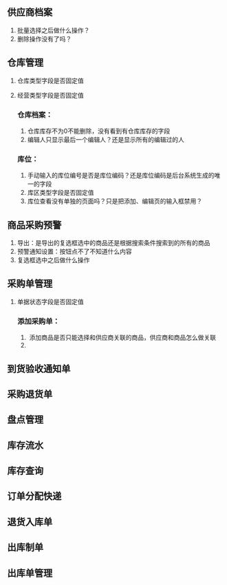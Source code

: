 ## 供应商档案

1. 批量选择之后做什么操作？
2. 删除操作没有了吗？

## 仓库管理

1. 仓库类型字段是否固定值

2. 经营类型字段是否固定值

    ### 仓库档案：

    1. 仓库库存不为0不能删除，没有看到有仓库库存的字段
    2. 编辑人只显示最后一个编辑人？还是显示所有的编辑过的人

    ### 库位：

    1. 手动输入的库位编号是否是库位编码？还是库位编码是后台系统生成的唯一的字段
    2. 库区类型字段是否固定值
    3. 库位查看没有单独的页面吗？只是把添加、编辑页的输入框禁用？

## 商品采购预警

1. 导出：是导出的复选框选中的商品还是根据搜索条件搜索到的所有的商品
2. 预警通知设置：按钮点不了不知道什么内容
3. 复选框选中之后做什么操作

## 采购单管理

1. 单据状态字段是否固定值

    ### 添加采购单：

    1. ​	添加商品是否只能选择和供应商关联的商品，供应商和商品怎么做关联
    2. 

## 到货验收通知单





## 采购退货单





## 盘点管理





## 库存流水





## 库存查询





## 订单分配快递





## 退货入库单





## 出库制单





## 出库单管理



